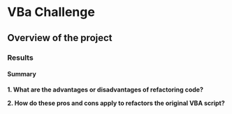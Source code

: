 # VBa Challenge

## Overview of the project 

### Results

#### Summary


__1. What are the advantages or disadvantages of refactoring code?__

__2. How do these pros and cons apply to refactors the original VBA script?__
